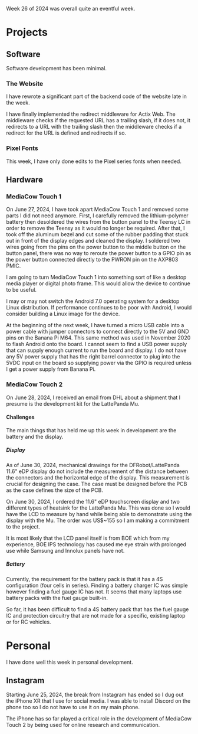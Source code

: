 Week 26 of 2024 was overall quite an eventful week. 

# Projects

## Software
Software development has been minimal.

### The Website
I have rewrote a significant part of the backend code of the website late in the week.

I have finally implemented the redirect middleware for Actix Web. The middleware checks if the requested URL has a trailing slash, if it does not, it redirects to a URL with the trailing slash then the middleware checks if a redirect for the URL is defined and redirects if so.

### Pixel Fonts
This week, I have only done edits to the Pixel series fonts when needed. 

## Hardware

### MediaCow Touch 1
On June 27, 2024, I have took apart MediaCow Touch 1 and removed some parts I did not need anymore. First, I carefully removed the lithium-polymer battery then desoldered the wires from the button panel to the Teensy LC in order to remove the Teensy as it would no longer be required. After that, I took off the aluminum bezel and cut some of the rubber padding that stuck out in front of the display edges and cleaned the display. I soldered two wires going from the pins on the power button to the middle button on the button panel, there was no way to reroute the power button to a GPIO pin as the power button connected directly to the PWRON pin on the AXP803 PMIC.

I am going to turn MediaCow Touch 1 into something sort of like a desktop media player or digital photo frame. This would allow the device to continue to be useful. 

I may or may not switch the Android 7.0 operating system for a desktop Linux distribution. If performance continues to be poor with Android, I would consider building a Linux image for the device.

At the beginning of the next week, I have turned a micro USB cable into a power cable with jumper connectors to connect directly to the 5V and GND pins on the Banana Pi M64. This same method was used in November 2020 to flash Android onto the board. I cannot seem to find a USB power supply that can supply enough current to run the board and display. I do not have any 5V power supply that has the right barrel connector to plug into the 5VDC input on the board so supplying power via the GPIO is required unless I get a power supply from Banana Pi. 

### MediaCow Touch 2
On June 28, 2024, I received an email from DHL about a shipment that I presume is the development kit for the LattePanda Mu. 

#### Challenges
The main things that has held me up this week in development are the battery and the display.

##### Display
As of June 30, 2024, mechanical drawings for the DFRobot/LattePanda 11.6" eDP display do not include the measurement of the distance between the connectors and the horizontal edge of the display. This measurement is crucial for designing the case. The case must be designed before the PCB as the case defines the size of the PCB.

On June 30, 2024, I ordered the 11.6" eDP touchscreen display and two different types of heatsink for the LattePanda Mu. This was done so I would have the LCD to measure by hand while being able to demonstrate using the display with the Mu. The order was US$~155 so I am making a commitment to the project.

It is most likely that the LCD panel itself is from BOE which from my experience, BOE IPS technology has caused me eye strain with prolonged use while Samsung and Innolux panels have not.

##### Battery
Currently, the requirement for the battery pack is that it has a 4S configuration (four cells in series). Finding a battery charger IC was simple however finding a fuel gauge IC has not. It seems that many laptops use battery packs with the fuel gauge built-in. 

So far, it has been difficult to find a 4S battery pack that has the fuel gauge IC and protection circuitry that are not made for a specific, existing laptop or for RC vehicles.

# Personal
I have done well this week in personal development. 

## Instagram
Starting June 25, 2024, the break from Instagram has ended so I dug out the iPhone XR that I use for social media. I was able to install Discord on the phone too so I do not have to use it on my main phone.

The iPhone has so far played a critical role in the development of MediaCow Touch 2 by being used for online research and communication.

